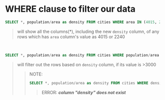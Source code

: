 # WHERE clause to filter our data

```sql
SELECT *, population/area as density FROM cities WHERE area IN (4015, 2240)
```
> will show all the columns(*), including the new `density` column, of any rows which has `area` column's value as 4015 or 2240

<br>



```sql
SELECT *, population/area as density FROM cities WHERE population/area > 3000
```
> will filter out the rows based on `density` column, if its value is >3000
>
>
>>NOTE:
>>```sql
>>SELECT *, population/area as density FROM cities WHERE density > 3000
>>```
>>> ERROR: ***column "density" does not exist***<br>

